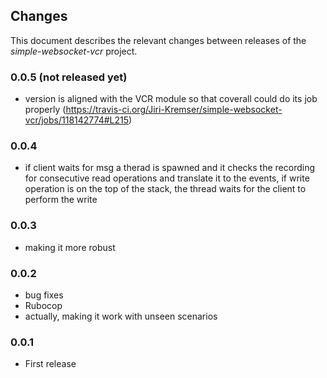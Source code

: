 ## Changes

This document describes the relevant changes between releases of the
_simple-websocket-vcr_ project.

### 0.0.5 (not released yet)
* version is aligned with the VCR module so that coverall could do its job properly (https://travis-ci.org/Jiri-Kremser/simple-websocket-vcr/jobs/118142774#L215)

### 0.0.4
* if client waits for msg a therad is spawned and it checks the recording for consecutive read operations and translate it to the events, if write operation is on the top of the stack, the thread waits for the client to perform the write

### 0.0.3
* making it more robust

### 0.0.2
* bug fixes
* Rubocop
* actually, making it work with unseen scenarios

### 0.0.1

* First release
